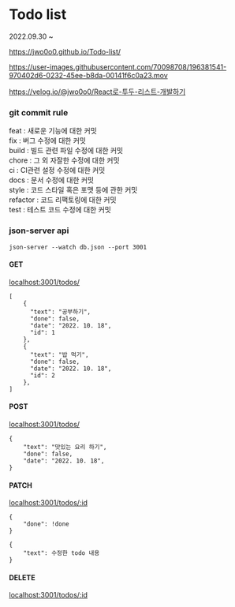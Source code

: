 # Todo list
2022.09.30 ~


https://jwo0o0.github.io/Todo-list/

https://user-images.githubusercontent.com/70098708/196381541-970402d6-0232-45ee-b8da-00141f6c0a23.mov


https://velog.io/@jwo0o0/React로-투두-리스트-개발하기

### git commit rule
feat : 새로운 기능에 대한 커밋<br>
fix : 버그 수정에 대한 커밋<br>
build : 빌드 관련 파일 수정에 대한 커밋<br>
chore : 그 외 자잘한 수정에 대한 커밋<br>
ci : CI관련 설정 수정에 대한 커밋<br>
docs : 문서 수정에 대한 커밋<br>
style : 코드 스타일 혹은 포맷 등에 관한 커밋<br>
refactor : 코드 리팩토링에 대한 커밋<br>
test : 테스트 코드 수정에 대한 커밋<br>

### json-server api 
<code>json-server --watch db.json --port 3001</code>
#### GET
[localhost:3001/todos/](http://localhost:3001/todos/)

```
[
    {
      "text": "공부하기",
      "done": false,
      "date": "2022. 10. 18",
      "id": 1
    },
    {
      "text": "밥 먹기",
      "done": false,
      "date": "2022. 10. 18",
      "id": 2
    },
]
```

#### POST
[localhost:3001/todos/](http://localhost:3001/todos/)
```
{
    "text": "맛있는 요리 하기",
    "done": false,
    "date": "2022. 10. 18",
}
```

#### PATCH
[localhost:3001/todos/:id](http://localhost:3001/todos/:id)
```
{
    "done": !done
}
```
```
{
    "text": 수정한 todo 내용
}
```

#### DELETE
[localhost:3001/todos/:id](http://localhost:3001/todos/:id)

